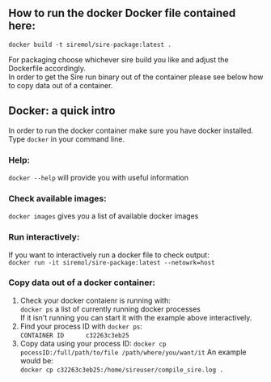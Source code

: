 How to run the docker Docker file contained here:
-----------------------
`docker build -t siremol/sire-package:latest .`

For packaging choose whichever sire build you like and adjust the Dockerfile accordingly.    
In order to get the Sire run binary out of the container please see below how to copy data out of a container. 


Docker: a quick intro
---------------------

In order to run the docker container make sure you have docker installed.
Type `docker` in your command line.

### Help:
`docker --help` will provide you with useful information 

### Check available images:
`docker images` gives you a list of available docker images

### Run interactively:
If you want to interactively run a docker file to check output:   
`docker run -it siremol/sire-package:latest --netowrk=host`

### Copy data out of a docker container:   
1. Check your docker contaienr is running with:   
`docker ps` a list of currently running docker processes   
If it isn't running you can start it with the example above interactively. 
2. Find your process ID with `docker ps`:   
`CONTAINER ID      c32263c3eb25`   
3. Copy data using your process ID:
`docker cp pocessID:/full/path/to/file /path/where/you/want/it`
An example would be:   
`docker cp c32263c3eb25:/home/sireuser/compile_sire.log .`
